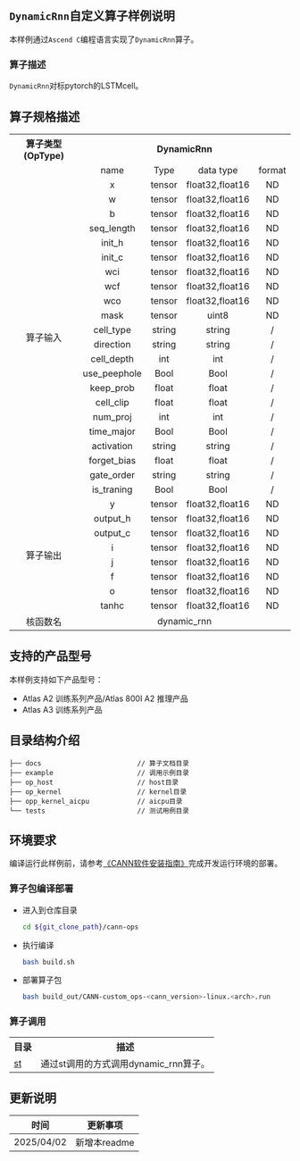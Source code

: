 ## `DynamicRnn`自定义算子样例说明 
本样例通过`Ascend C`编程语言实现了`DynamicRnn`算子。

### 算子描述
`DynamicRnn`对标pytorch的LSTMcell。

## 算子规格描述

<table>
<tr><th align="center">算子类型(OpType)</th><th colspan="4" align="center">DynamicRnn</th></tr> 
<tr><td align="center"> </td><td align="center">name</td><td align="center">Type</td><td align="center">data type</td><td align="center">format</td></tr>  
<tr><td rowspan="23" align="center">算子输入</td>

<tr><td align="center">x</td><td align="center">tensor</td><td align="center">float32,float16</td><td align="center">ND</td></tr>  

<tr><td align="center">w</td><td align="center">tensor</td><td align="center">float32,float16</td><td align="center">ND</td></tr> 

<tr><td align="center">b</td><td align="center">tensor</td><td align="center">float32,float16</td><td align="center">ND</td></tr> 

<tr><td align="center">seq_length</td><td align="center">tensor</td><td align="center">float32,float16</td><td align="center">ND</td></tr> 

<tr><td align="center">init_h</td><td align="center">tensor</td><td align="center">float32,float16</td><td align="center">ND</td></tr> 

<tr><td align="center">init_c</td><td align="center">tensor</td><td align="center">float32,float16</td><td align="center">ND</td></tr> 

<tr><td align="center">wci</td><td align="center">tensor</td><td align="center">float32,float16</td><td align="center">ND</td></tr> 

<tr><td align="center">wcf</td><td align="center">tensor</td><td align="center">float32,float16</td><td align="center">ND</td></tr> 

<tr><td align="center">wco</td><td align="center">tensor</td><td align="center">float32,float16</td><td align="center">ND</td></tr> 

<tr><td align="center">mask</td><td align="center">tensor</td><td align="center">uint8</td><td align="center">ND</td></tr> 

<tr><td align="center">cell_type</td><td align="center">string</td><td align="center">string</td><td align="center">/</td></tr> 

<tr><td align="center">direction</td><td align="center">string</td><td align="center">string</td><td align="center">/</td></tr> 

<tr><td align="center">cell_depth</td><td align="center">int</td><td align="center">int</td><td align="center">/</td></tr> 

<tr><td align="center">use_peephole</td><td align="center">Bool</td><td align="center">Bool</td><td align="center">/</td></tr> 

<tr><td align="center">keep_prob</td><td align="center">float</td><td align="center">float</td><td align="center">/</td></tr> 

<tr><td align="center">cell_clip</td><td align="center">float</td><td align="center">float</td><td align="center">/</td></tr> 

<tr><td align="center">num_proj</td><td align="center">int</td><td align="center">int</td><td align="center">/</td></tr> 

<tr><td align="center">time_major</td><td align="center">Bool</td><td align="center">Bool</td><td align="center">/</td></tr> 

<tr><td align="center">activation</td><td align="center">string</td><td align="center">string</td><td align="center">/</td></tr> 

<tr><td align="center">forget_bias</td><td align="center">float</td><td align="center">float</td><td align="center">/</td></tr> 

<tr><td align="center">gate_order</td><td align="center">string</td><td align="center">string</td><td align="center">/</td></tr> 

<tr><td align="center">is_traning</td><td align="center">Bool</td><td align="center">Bool</td><td align="center">/</td></tr> 

<tr><td rowspan="8" align="center">算子输出</td>

<td align="center">y</td><td align="center">tensor</td><td align="center">float32,float16</td><td align="center">ND</td></tr>

<td align="center">output_h</td><td align="center">tensor</td><td align="center">float32,float16</td><td align="center">ND</td></tr>

<td align="center">output_c</td><td align="center">tensor</td><td align="center">float32,float16</td><td align="center">ND</td></tr>

<td align="center">i</td><td align="center">tensor</td><td align="center">float32,float16</td><td align="center">ND</td></tr>

<td align="center">j</td><td align="center">tensor</td><td align="center">float32,float16</td><td align="center">ND</td></tr>

<td align="center">f</td><td align="center">tensor</td><td align="center">float32,float16</td><td align="center">ND</td></tr>

<td align="center">o</td><td align="center">tensor</td><td align="center">float32,float16</td><td align="center">ND</td></tr>

<td align="center">tanhc</td><td align="center">tensor</td><td align="center">float32,float16</td><td align="center">ND</td></tr>


<tr><td rowspan="1" align="center">核函数名</td><td colspan="4" align="center">dynamic_rnn</td></tr>
</table>

## 支持的产品型号
本样例支持如下产品型号：
- Atlas A2 训练系列产品/Atlas 800I A2 推理产品
- Atlas A3 训练系列产品

## 目录结构介绍
```
├── docs                        // 算子文档目录
├── example                     // 调用示例目录
├── op_host                     // host目录
├── op_kernel                   // kernel目录
├── opp_kernel_aicpu            // aicpu目录
└── tests                       // 测试用例目录
```

## 环境要求
编译运行此样例前，请参考[《CANN软件安装指南》](https://hiascend.com/document/redirect/CannCommunityInstSoftware)完成开发运行环境的部署。

### 算子包编译部署
  - 进入到仓库目录

    ```bash
    cd ${git_clone_path}/cann-ops
    ```

  - 执行编译

    ```bash
    bash build.sh
    ```

  - 部署算子包

    ```bash
    bash build_out/CANN-custom_ops-<cann_version>-linux.<arch>.run
    ```

### 算子调用
<table>
    <th>目录</th><th>描述</th>
    <tr>
        <td><a href="./tests/st"> st</td><td>通过st调用的方式调用dynamic_rnn算子。</td>
    </tr>
</table>

## 更新说明
| 时间 | 更新事项 |
|----|------|
| 2025/04/02 | 新增本readme |